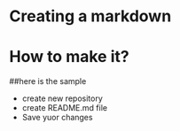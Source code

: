# Creating a markdown

# How to make it?
##here is the sample

* create new repository
* create README.md file
* Save yuor changes
